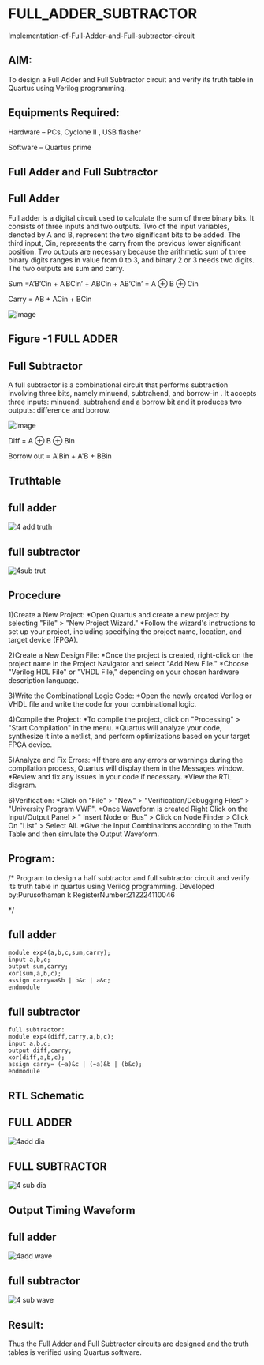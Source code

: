 # FULL_ADDER_SUBTRACTOR

Implementation-of-Full-Adder-and-Full-subtractor-circuit

## AIM:

To design a Full Adder and Full Subtractor circuit and verify its truth table in Quartus using Verilog programming.

## Equipments Required:

Hardware – PCs, Cyclone II , USB flasher

Software – Quartus prime

## Full Adder and Full Subtractor

## Full Adder

Full adder is a digital circuit used to calculate the sum of three binary bits. It consists of three inputs and two outputs. Two of the input variables, denoted by A and B, represent the two significant bits to be added. The third input, Cin, represents the carry from the previous lower significant position. Two outputs are necessary because the arithmetic sum of three binary digits ranges in value from 0 to 3, and binary 2 or 3 needs two digits. The two outputs are sum and carry.

Sum =A’B’Cin + A’BCin’ + ABCin + AB’Cin’ = A ⊕ B ⊕ Cin 

Carry = AB + ACin + BCin

![image](https://github.com/naavaneetha/FULL_ADDER_SUBTRACTOR/assets/154305477/0f30ba51-5ffb-4198-845f-18e054f675e7)

## Figure -1 FULL ADDER

## Full Subtractor

A full subtractor is a combinational circuit that performs subtraction involving three bits, namely minuend, subtrahend, and borrow-in . It accepts three inputs: minuend, subtrahend and a borrow bit and it produces two outputs: difference and borrow.

![image](https://github.com/naavaneetha/FULL_ADDER_SUBTRACTOR/assets/154305477/02b24f51-ab51-4304-9ad6-7b81ffc1ead5)

Diff = A ⊕ B ⊕ Bin 

Borrow out = A'Bin + A'B + BBin

## Truthtable

 ## full adder

![4 add truth](https://github.com/Jegatheeswarir/FULL_ADDER_SUBTRACTOR/assets/144871077/8f7ec5db-171c-45be-b145-5302a88ad855)

## full subtractor

![4sub trut](https://github.com/Jegatheeswarir/FULL_ADDER_SUBTRACTOR/assets/144871077/ab6b7e55-1c63-4d1a-ac69-e31e22f12606)



## Procedure

1)Create a New Project:
*Open Quartus and create a new project by selecting "File" > "New Project Wizard." *Follow
the wizard's instructions to set up your project, including specifying the project name,
location, and target device (FPGA).

2)Create a New Design File:
*Once the project is created, right-click on the project name in the Project Navigator and
select "Add New File." *Choose "Verilog HDL File" or "VHDL File," depending on your
chosen hardware description language.

3)Write the Combinational Logic Code:
*Open the newly created Verilog or VHDL file and write the code for your combinational
logic.

4)Compile the Project:
*To compile the project, click on "Processing" > "Start Compilation" in the menu. *Quartus
will analyze your code, synthesize it into a netlist, and perform optimizations based on your
target FPGA device.

5)Analyze and Fix Errors:
*If there are any errors or warnings during the compilation process, Quartus will display
them in the Messages window. *Review and fix any issues in your code if necessary. *View
the RTL diagram. 

6)Verification:
*Click on "File" > "New" > "Verification/Debugging Files" > "University Program VWF".
*Once Waveform is created Right Click on the Input/Output Panel > " Insert Node or Bus" >
Click on Node Finder > Click On "List" > Select All. *Give the Input Combinations according
to the Truth Table and then simulate the Output Waveform.


## Program:

/* 
Program to design a half subtractor and full subtractor circuit and verify its truth table in quartus using Verilog programming. 
Developed by:Purusothaman k
RegisterNumber:212224110046

*/

## full adder
```
module exp4(a,b,c,sum,carry);
input a,b,c;
output sum,carry;
xor(sum,a,b,c);
assign carry=a&b | b&c | a&c;
endmodule
```

## full subtractor
```
full subtractor:
module exp4(diff,carry,a,b,c);
input a,b,c;
output diff,carry;
xor(diff,a,b,c);
assign carry= (~a)&c | (~a)&b | (b&c);
endmodule
```

## RTL Schematic

## FULL ADDER

![4add dia](https://github.com/Jegatheeswarir/FULL_ADDER_SUBTRACTOR/assets/144871077/62a7992c-aed9-4a72-a926-302220c73f47)

## FULL SUBTRACTOR

![4 sub dia](https://github.com/Jegatheeswarir/FULL_ADDER_SUBTRACTOR/assets/144871077/a01cb6de-e73b-4337-9ea7-6d0645c3987d)



## Output Timing Waveform

 ## full adder

![4add wave](https://github.com/Jegatheeswarir/FULL_ADDER_SUBTRACTOR/assets/144871077/d812a522-e5c7-4e3e-ab81-fc1cb8b44853)

 ## full subtractor

![4 sub wave](https://github.com/Jegatheeswarir/FULL_ADDER_SUBTRACTOR/assets/144871077/a0a292a5-55fe-4fa3-ae65-0f934ed22d28)

 


## Result:

Thus the Full Adder and Full Subtractor circuits are designed and the truth tables is verified using Quartus software.



